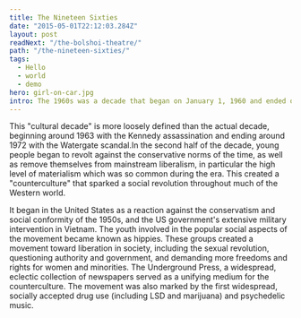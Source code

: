 ```yaml
---
title: The Nineteen Sixties
date: "2015-05-01T22:12:03.284Z"
layout: post
readNext: "/the-bolshoi-theatre/"
path: "/the-nineteen-sixties/"
tags:
  - Hello
  - world
  - demo
hero: girl-on-car.jpg
intro: The 1960s was a decade that began on January 1, 1960 and ended on December 31, 1969. The term "1960s" also refers to an era more often called the Sixties, denoting the complex of inter-related cultural and political trends around the globe.
---
```

This "cultural decade" is more loosely defined than the actual decade, beginning around 1963 with the Kennedy assassination and ending around 1972 with the Watergate scandal.In the second half of the decade, young people began to revolt against the conservative norms of the time, as well as remove themselves from mainstream liberalism, in particular the high level of materialism which was so common during the era. This created a "counterculture" that sparked a social revolution throughout much of the Western world.

It began in the United States as a reaction against the conservatism and social conformity of the 1950s, and the US government's extensive military intervention in Vietnam. The youth involved in the popular social aspects of the movement became known as hippies. These groups created a movement toward liberation in society, including the sexual revolution, questioning authority and government, and demanding more freedoms and rights for women and minorities. The Underground Press, a widespread, eclectic collection of newspapers served as a unifying medium for the counterculture. The movement was also marked by the first widespread, socially accepted drug use (including LSD and marijuana) and psychedelic music.

<!-- ![Man sleeping in car](./asleep-at-wheel.jpg) -->
